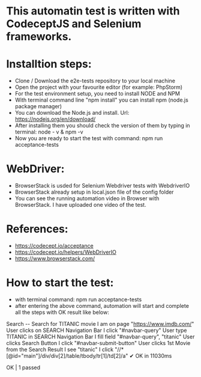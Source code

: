# This automatin test is written with CodeceptJS and Selenium frameworks.

# Installtion steps:

- Clone / Download the e2e-tests repository to your local machine
- Open the project with your favourite editor (for example: PhpStorm)
- For the test environment setup, you need to install NODE and NPM 
- With terminal command line "npm install" you can install npm (node.js package manager)
- You can download the Node.js and install. Url: https://nodejs.org/en/download/
- After installing them you should check the version of them by typing in terminal: node - v  & npm -v
- Now you are ready to start the test with command: npm run acceptance-tests

# WebDriver:
- BrowserStack is usded for Selenium Webdriver tests with WebdriverIO
- BrowserStack already setup in local.json file of the config folder 
- You can see the running automation video in Browser with BrowserStack. I have uploaded one video of the test.

# References:
- https://codecept.io/acceptance
- https://codecept.io/helpers/WebDriverIO
- https://www.browserstack.com/

# How to start the test:
- with terminal command: npm run acceptance-tests
- after entering the above command, automation will start and complete all the steps with OK result like below:

Search --
   Search for TITANIC movie
    I am on page "https://www.imdb.com/"
   User clicks on SEARCH Navigation Bar
    I click "#navbar-query"
   User type TITANIC in SEARCH Navigation Bar
    I fill field "#navbar-query", "titanic"
   User clicks Search Button
    I click "#navbar-submit-button"
   User clicks 1st Movie from the Search Result
    I see "titanic"
    I click "//*[@id="main"]/div/div[2]/table/tbody/tr[1]/td[2]/a"
  ✔ OK in 11030ms

  OK  | 1 passed  


